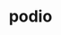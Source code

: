---
title: "podio"
layout: cache
categories: [package, develop]
meta: {"compilers": ["gcc@11.4.0"], "num_specs": 28, "num_specs_by_stack": {"hep": 28, "root": 28}, "oss": ["ubuntu22.04"], "platforms": ["linux"], "stacks": ["hep", "root"], "targets": ["x86_64_v3"], "versions": ["1.2", "1.3"]}
spec_details: [{"compiler": "gcc@11.4.0", "hash": "2i6k5mxtk6v27ppgse57ynnin4ez2frh", "os": "ubuntu22.04", "platform": "linux", "size": "-", "stacks": ["hep", "root"], "target": "x86_64_v3", "variants": ["build_system=cmake", "build_type=Release", "cxxstd=20", "~datasource", "generator=make", "~ipo", "+rntuple", "+sio"], "versions": ["1.2"]}, {"compiler": "gcc@11.4.0", "hash": "2tpwlhyaku7bskjq4dvfeijo6n5rvujg", "os": "ubuntu22.04", "platform": "linux", "size": "-", "stacks": ["hep", "root"], "target": "x86_64_v3", "variants": ["build_system=cmake", "build_type=Release", "cxxstd=20", "~datasource", "generator=make", "~ipo", "+rntuple", "+sio"], "versions": ["1.2"]}, {"compiler": "gcc@11.4.0", "hash": "46qor2bmliaq77fbpvqilztpxgiunuv3", "os": "ubuntu22.04", "platform": "linux", "size": "-", "stacks": ["hep", "root"], "target": "x86_64_v3", "variants": ["build_system=cmake", "build_type=Release", "cxxstd=20", "~datasource", "generator=make", "~ipo", "+rntuple", "+sio"], "versions": ["1.2"]}, {"compiler": "gcc@11.4.0", "hash": "4cpztoqwo2l7u46v4xleo7rttobz7tdu", "os": "ubuntu22.04", "platform": "linux", "size": "-", "stacks": ["hep", "root"], "target": "x86_64_v3", "variants": ["build_system=cmake", "build_type=Release", "cxxstd=20", "~datasource", "generator=make", "~ipo", "+rntuple", "+sio"], "versions": ["1.2"]}, {"compiler": "gcc@11.4.0", "hash": "b7hqrnjrkgqqbfu7x2wmbqwr3utosglk", "os": "ubuntu22.04", "platform": "linux", "size": "-", "stacks": ["hep", "root"], "target": "x86_64_v3", "variants": ["build_system=cmake", "build_type=Release", "cxxstd=20", "~datasource", "generator=make", "~ipo", "+rntuple", "+sio"], "versions": ["1.2"]}, {"compiler": "gcc@11.4.0", "hash": "bdx7aiw4bnzscnyoungrqriap5ss6vhv", "os": "ubuntu22.04", "platform": "linux", "size": "-", "stacks": ["hep", "root"], "target": "x86_64_v3", "variants": ["build_system=cmake", "build_type=Release", "cxxstd=20", "~datasource", "generator=make", "~ipo", "+rntuple", "+sio"], "versions": ["1.2"]}, {"compiler": "gcc@11.4.0", "hash": "cepqfg5gulaxa6h35y5mhjau367jlnwx", "os": "ubuntu22.04", "platform": "linux", "size": "-", "stacks": ["hep", "root"], "target": "x86_64_v3", "variants": ["build_system=cmake", "build_type=Release", "cxxstd=20", "~datasource", "generator=make", "~ipo", "+rntuple", "+sio"], "versions": ["1.2"]}, {"compiler": "gcc@11.4.0", "hash": "eusmiqbqwzqxwtkqimlh44tm6ghq6fxb", "os": "ubuntu22.04", "platform": "linux", "size": "-", "stacks": ["hep", "root"], "target": "x86_64_v3", "variants": ["build_system=cmake", "build_type=Release", "cxxstd=20", "~datasource", "generator=make", "~ipo", "+rntuple", "+sio"], "versions": ["1.3"]}, {"compiler": "gcc@11.4.0", "hash": "exwaj2yumsqxhys22xzu476256atk3gx", "os": "ubuntu22.04", "platform": "linux", "size": "-", "stacks": ["hep", "root"], "target": "x86_64_v3", "variants": ["build_system=cmake", "build_type=Release", "cxxstd=20", "~datasource", "generator=make", "~ipo", "+rntuple", "+sio"], "versions": ["1.2"]}, {"compiler": "gcc@11.4.0", "hash": "gomrevxx556i4u53cu5veo5vpq2safaz", "os": "ubuntu22.04", "platform": "linux", "size": "-", "stacks": ["hep", "root"], "target": "x86_64_v3", "variants": ["build_system=cmake", "build_type=Release", "cxxstd=20", "~datasource", "generator=make", "~ipo", "+rntuple", "+sio"], "versions": ["1.2"]}, {"compiler": "gcc@11.4.0", "hash": "hpsdbvbb44r4rue27i4jqje35os7t3hh", "os": "ubuntu22.04", "platform": "linux", "size": "-", "stacks": ["hep", "root"], "target": "x86_64_v3", "variants": ["build_system=cmake", "build_type=Release", "cxxstd=20", "~datasource", "generator=make", "~ipo", "+rntuple", "+sio"], "versions": ["1.2"]}, {"compiler": "gcc@11.4.0", "hash": "i6ymwqaslqd3gpa774loa2jvtbt4d7f5", "os": "ubuntu22.04", "platform": "linux", "size": "-", "stacks": ["hep", "root"], "target": "x86_64_v3", "variants": ["build_system=cmake", "build_type=Release", "cxxstd=20", "~datasource", "generator=make", "~ipo", "+rntuple", "+sio"], "versions": ["1.3"]}, {"compiler": "gcc@11.4.0", "hash": "j7iwv7o7uvkcf2qbmyksdfgsbqg5osvi", "os": "ubuntu22.04", "platform": "linux", "size": "-", "stacks": ["hep", "root"], "target": "x86_64_v3", "variants": ["build_system=cmake", "build_type=Release", "cxxstd=20", "~datasource", "generator=make", "~ipo", "+rntuple", "+sio"], "versions": ["1.2"]}, {"compiler": "gcc@11.4.0", "hash": "jhah7apybvag7nc2eohq6ttxh7fszh6t", "os": "ubuntu22.04", "platform": "linux", "size": "-", "stacks": ["hep", "root"], "target": "x86_64_v3", "variants": ["build_system=cmake", "build_type=Release", "cxxstd=20", "~datasource", "generator=make", "~ipo", "+rntuple", "+sio"], "versions": ["1.2"]}, {"compiler": "gcc@11.4.0", "hash": "jrvhqfukf5kamgbuonz6r2xbgcrrwdfi", "os": "ubuntu22.04", "platform": "linux", "size": "-", "stacks": ["hep", "root"], "target": "x86_64_v3", "variants": ["build_system=cmake", "build_type=Release", "cxxstd=20", "~datasource", "generator=make", "~ipo", "+rntuple", "+sio"], "versions": ["1.3"]}, {"compiler": "gcc@11.4.0", "hash": "jvbkmy3faqw24ks554jxq34yiial7fh6", "os": "ubuntu22.04", "platform": "linux", "size": "-", "stacks": ["hep", "root"], "target": "x86_64_v3", "variants": ["build_system=cmake", "build_type=Release", "cxxstd=20", "~datasource", "generator=make", "~ipo", "+rntuple", "+sio"], "versions": ["1.3"]}, {"compiler": "gcc@11.4.0", "hash": "kxetrmoamxjccogjm43pbgomfjktckpw", "os": "ubuntu22.04", "platform": "linux", "size": "-", "stacks": ["hep", "root"], "target": "x86_64_v3", "variants": ["build_system=cmake", "build_type=Release", "cxxstd=20", "~datasource", "generator=make", "~ipo", "+rntuple", "+sio"], "versions": ["1.2"]}, {"compiler": "gcc@11.4.0", "hash": "ozqr3xowdsybubskcdkoqfydayxv64iv", "os": "ubuntu22.04", "platform": "linux", "size": "-", "stacks": ["hep", "root"], "target": "x86_64_v3", "variants": ["build_system=cmake", "build_type=Release", "cxxstd=20", "~datasource", "generator=make", "~ipo", "+rntuple", "+sio"], "versions": ["1.2"]}, {"compiler": "gcc@11.4.0", "hash": "pz42nry5ep4ccnyivfuejmjer7rt54zz", "os": "ubuntu22.04", "platform": "linux", "size": "-", "stacks": ["hep", "root"], "target": "x86_64_v3", "variants": ["build_system=cmake", "build_type=Release", "cxxstd=20", "~datasource", "generator=make", "~ipo", "+rntuple", "+sio"], "versions": ["1.2"]}, {"compiler": "gcc@11.4.0", "hash": "qauuppnturymtvanie7b3bzxv7pkqbxn", "os": "ubuntu22.04", "platform": "linux", "size": "-", "stacks": ["hep", "root"], "target": "x86_64_v3", "variants": ["build_system=cmake", "build_type=Release", "cxxstd=20", "~datasource", "generator=make", "~ipo", "+rntuple", "+sio"], "versions": ["1.2"]}, {"compiler": "gcc@11.4.0", "hash": "rmxwgs22y7ku2hyoywldjsdt6tnrqv4x", "os": "ubuntu22.04", "platform": "linux", "size": "-", "stacks": ["hep", "root"], "target": "x86_64_v3", "variants": ["build_system=cmake", "build_type=Release", "cxxstd=20", "~datasource", "generator=make", "~ipo", "+rntuple", "+sio"], "versions": ["1.3"]}, {"compiler": "gcc@11.4.0", "hash": "s3muuj2rpzfrhsyouur6t35fzruntxfx", "os": "ubuntu22.04", "platform": "linux", "size": "-", "stacks": ["hep", "root"], "target": "x86_64_v3", "variants": ["build_system=cmake", "build_type=Release", "cxxstd=20", "~datasource", "generator=make", "~ipo", "+rntuple", "+sio"], "versions": ["1.2"]}, {"compiler": "gcc@11.4.0", "hash": "sobjmymxjfsc6frk4sako5biid4zrbu2", "os": "ubuntu22.04", "platform": "linux", "size": "-", "stacks": ["hep", "root"], "target": "x86_64_v3", "variants": ["build_system=cmake", "build_type=Release", "cxxstd=20", "~datasource", "generator=make", "~ipo", "+rntuple", "+sio"], "versions": ["1.3"]}, {"compiler": "gcc@11.4.0", "hash": "vtsaimsvwxstgb5j4ant2o23aq3pgttc", "os": "ubuntu22.04", "platform": "linux", "size": "-", "stacks": ["hep", "root"], "target": "x86_64_v3", "variants": ["build_system=cmake", "build_type=Release", "cxxstd=20", "~datasource", "generator=make", "~ipo", "+rntuple", "+sio"], "versions": ["1.2"]}, {"compiler": "gcc@11.4.0", "hash": "wdyvioh7zb4fn2hgsop6e3ai6zidyxyv", "os": "ubuntu22.04", "platform": "linux", "size": "-", "stacks": ["hep", "root"], "target": "x86_64_v3", "variants": ["build_system=cmake", "build_type=Release", "cxxstd=20", "~datasource", "generator=make", "~ipo", "+rntuple", "+sio"], "versions": ["1.2"]}, {"compiler": "gcc@11.4.0", "hash": "xmg2sr36snpye7ytoebahur6bhtymcvx", "os": "ubuntu22.04", "platform": "linux", "size": "-", "stacks": ["hep", "root"], "target": "x86_64_v3", "variants": ["build_system=cmake", "build_type=Release", "cxxstd=20", "~datasource", "generator=make", "~ipo", "+rntuple", "+sio"], "versions": ["1.2"]}, {"compiler": "gcc@11.4.0", "hash": "zouhq6huymxxkk4u3qk3sbfvkzztahu4", "os": "ubuntu22.04", "platform": "linux", "size": "-", "stacks": ["hep", "root"], "target": "x86_64_v3", "variants": ["build_system=cmake", "build_type=Release", "cxxstd=20", "~datasource", "generator=make", "~ipo", "+rntuple", "+sio"], "versions": ["1.2"]}, {"compiler": "gcc@11.4.0", "hash": "zuo6ynvwju3vrap7yraha4jdkclwwuad", "os": "ubuntu22.04", "platform": "linux", "size": "-", "stacks": ["hep", "root"], "target": "x86_64_v3", "variants": ["build_system=cmake", "build_type=Release", "cxxstd=20", "~datasource", "generator=make", "~ipo", "+rntuple", "+sio"], "versions": ["1.2"]}]
---
